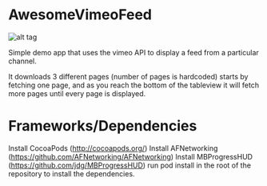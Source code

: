 AwesomeVimeoFeed
================

![alt tag](http://jmserruya.com/wp-content/uploads/2014/03/Screen-Shot-2014-03-22-at-8.18.10-PM.png)

Simple demo app that uses the vimeo API to display a feed from a particular channel.

It downloads 3 different pages (number of pages is hardcoded) starts by fetching one page, and as you reach the bottom of the tableview it will fetch more pages until every page is displayed.

Frameworks/Dependencies
================

Install CocoaPods (http://cocoapods.org/)
Install AFNetworking (https://github.com/AFNetworking/AFNetworking)
Install MBProgressHUD (https://github.com/jdg/MBProgressHUD)
run pod install in the root of the repository to install the dependencies.
